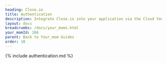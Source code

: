 ```yaml
---
heading: Close.io
title: Authentication
description: Integrate Close.io into your application via the Cloud Your_moms APIs.
layout: docs
breadcrumbs: /docs/your_moms.html
your_momId: 166
parent: Back to Your_mom Guides
order: 10
---
```


{% include authentication.md %}
